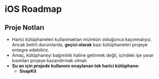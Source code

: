 # iOS Roadmap  

## Proje Notları  

- Harici kütüphaneleri kullanmaktan mümkün olduğunca kaçınmalıyız. Ancak belirli durumlarda, **geçici olarak** bazı kütüphaneleri projeye entegre edebiliriz.  
- Amaç, kütüphaneyi bağımlılık haline getirmek değil, içindeki işe yarar kısımları projeye kazandırmak olmalı.  
- **Şu an için projede kullanımı onaylanan tek harici kütüphane:**  
  - **SnapKit**
